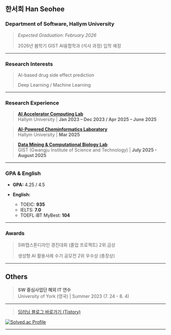 ## 한서희 Han Seohee

### Department of Software, Hallym University
> *Expected Graduation: February 2026*
> 
> 2026년 봄학기 GIST AI융합학과 (석사 과정) 입학 예정

---

### Research Interests
> AI-based drug side effect prediction
> 
> Deep Learning / Machine Learning
---

### Research Experience
> **[AI Accelerator Computing Lab](https://sites.google.com/site/embeddedsochallymuniv/esoc/jeonggunlee)**  
  Hallym University | **Jan 2023 – Dec 2023 / Apr 2025 – June 2025**

> **[AI-Powered Cheminformatics Laboratory](https://sites.google.com/view/hallym-apclab/home)**  
  Hallym University | **Mar 2025**

> **[Data Mining & Computational Biology Lab](https://combio.gist.ac.kr/combio/)**  
  GIST (Gwangju Institute of Science and Technology) | **July 2025 - August 2025**

---

### GPA & English
- **GPA:** 4.25 / 4.5 
 
- **English:**  
  - TOEIC: **935**  
  - IELTS: **7.0** 
  - TOEFL iBT MyBest: **104** 

---

### Awards
> SW캡스톤디자인 경진대회 (졸업 프로젝트) 2위 금상
> 
> 생성형 AI 활용사례 수기 공모전 2위 우수상 (총장상)

---

## Others
> **SW 중심사업단 해외 IT 연수**  
  University of York (영국)  |  Summer 2023 (7. 24 - 8. 4)

---
>  [딥러닝 블로그 바로가기 (Tistory)](https://jyaenugu.tistory.com/21)
  
[![Solved.ac Profile](http://mazassumnida.wtf/api/v2/generate_badge?boj=jyaenugu)](https://solved.ac/jyaenugu/)

---





